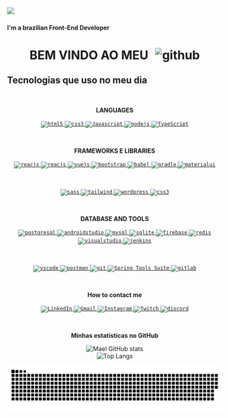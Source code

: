#
![](https://)

#### I'm a brazilian Front-End Developer

<div align="center"> 
 <h1 align="center">BEM VINDO AO MEU <img src="https://skillicons.dev/icons?i=github" alt="github" width="40" height="40" style="margin-left: 10px;"/></h1>
</div>


## Tecnologias que uso no  meu dia 

</div>
<br>
<p align="center"><b>LANGUAGES</b></p>
<div align="center">
   <a href="https://developer.mozilla.org/pt-BR/docs/Web/HTML" title="HTML5">
      <code><img src="https://skillicons.dev/icons?i=html" alt="html5" width="40" height="40"/></code>
   </a>
   <a href="https://developer.mozilla.org/pt-BR/docs/Web/CSS" title="CSS3">
      <code><img src="https://skillicons.dev/icons?i=css" alt="css3" width="40" height="40"/></code>
   </a>
   <a href="https://developer.mozilla.org/en-US/docs/Web/JavaScript" title="Javascript">
      <code><img src="https://skillicons.dev/icons?i=js" alt="Javascript" width="40" height="40"/></code>
   </a>
   <a href="https://nodejs.org" title="NodeJS">
      <code><img src="https://skillicons.dev/icons?i=nodejs" alt="nodejs" width="40" height="40"/></code>
   </a>
   <a href="https://www.typescriptlang.org/" title="TypeScript">
    <code><img src="https://img.icons8.com/color/48/000000/typescript.png" alt="TypeScript" width="40" height="40"/></code>
   </a>
</div>

<p>&nbsp;</p>

<p align="center"><b>FRAMEWORKS E LIBRARIES</b></p>
<div align="center">
   <a href="https://pt-br.reactjs.org/" title="ReactJS">
      <code><img src="https://skillicons.dev/icons?i=react" alt="reacjs" width="40" height="40"/></code>
   </a>
   <a href="https://pt-br.reactjs.org/" title="Angular">
      <code><img src="https://skillicons.dev/icons?i=angular" alt="reacjs" width="40" height="40"/></code>
   </a>
   <a href="https://vuejs.org/" title="VueJS">
      <code><img src="https://skillicons.dev/icons?i=vue" alt="vuejs" width="40" height="40"/></code>
   </a>
   <a href="https://getbootstrap.com/" title="Bootstrap">
      <code><img src="https://skillicons.dev/icons?i=bootstrap" alt="bootstrap" width="40" height="40"/></code>
   </a>  
   <a href="https://babeljs.io/" title="Babel">
      <code><img src="https://skillicons.dev/icons?i=babel" alt="babel" width="40" height="40"/></code>
   </a>
   <a href="https://babeljs.io/" title="Gradles">
      <code><img src="https://skillicons.dev/icons?i=gradle" alt="gradle" width="40" height="40"/></code>
   </a>
  <a href="https://babeljs.io/" title="Material UI">
      <code><img src="https://skillicons.dev/icons?i=materialui" alt="materialui" width="40" height="40"/></code>
   </a>
</div>
<p>&nbsp;</p>
<div align="center">
   <a href="https://developer.mozilla.org/pt-BR/docs/Web/CSS" title="SCSS">
      <code><img src="https://skillicons.dev/icons?i=sass" alt="sass" width="40" height="40"/></code>
   </a>
   <a href="https://developer.mozilla.org/pt-BR/docs/Web/CSS" title="TAILWIND">
        <code><img src="https://skillicons.dev/icons?i=tailwind" alt="tailwind" width="40" height="40"/></code>
     </a>
   <a href="https://developer.mozilla.org/pt-BR/docs/Web/CSS" title="wordpress">
        <code><img src="https://skillicons.dev/icons?i=wordpress" alt="wordpress" width="40" height="40"/></code>
     </a>
   <a href="https://developer.mozilla.org/pt-BR/docs/Web/CSS" title="CSS3">
      <code><img src="https://skillicons.dev/icons?i=css" alt="css3" width="40" height="40"/></code>
   </a>
</div>

<p>&nbsp;</p>

<p align="center"><b>DATABASE AND TOOLS</b></p>
<div align="center">
   <a href="https://www.postgresql.org/" title="PostgreSQL" target="_blank">
      <code><img src="https://skillicons.dev/icons?i=postgres" alt="postgresql" width="40" height="40"/></code>
   </a>
   <a href="https://www.postgresql.org/" title="Android Studio" target="_blank">
      <code><img src="https://skillicons.dev/icons?i=androidstudio" alt="androidstudio" width="40" height="40"/></code>
   </a>
   <a href="https://www.mysql.com/" title="MySql" target="_blank">
      <code><img src="https://skillicons.dev/icons?i=mysql" alt="mysql" width="40" height="40"/></code>
   </a>
    <a href="https://www.sqlite.org/index.html" title="Sqlite3" target="_blank">
      <code><img src="https://skillicons.dev/icons?i=sqlite" alt="sqlite" width="40" height="40"/></code>
   </a>
   <a href="https://firebase.google.com" title="Firebase" target="_blank"">
      <code><img src="https://skillicons.dev/icons?i=firebase" alt="firebase" width="40" height="40"/></code>
   </a>
   <a href="https://redis.io/" title="Redis" target="_blank">
      <code><img src="https://skillicons.dev/icons?i=redis" alt="redis" width="40" height="40"/></code>
   </a>
   <a href="https://visualstudio.microsoft.com" title="Visual Studio" target="_blank">
      <code><img src="https://skillicons.dev/icons?i=visualstudio" alt="visualstudio" width="40" height="40"/></code>
   </a>
    <a href="https://visualstudio.microsoft.com" title="Jankins" target="_blank">
      <code><img src="https://skillicons.dev/icons?i=jenkins" alt="jenkins" width="40" height="40"/></code>
   </a>   
</div>
<p>&nbsp;</p>
<div align="center">
   <a href="https://code.visualstudio.com" title="VSCode" target="_blank">
      <code><img src="https://skillicons.dev/icons?i=vscode" alt="vscode" width="40" height="40"/></code>
   </a>
   <a href="https://code.visualstudio.com" title="Post Man" target="_blank">
      <code><img src="https://skillicons.dev/icons?i=postman" alt="postman" width="40" height="40"/></code>
   </a>
   <a href="https://git-scm.com/" title="Git" "target="_blank">
      <code><img src="https://skillicons.dev/icons?i=git" alt="git" width="40" height="40"/></code>
   </a>
   <a href="https://spring.io/tools" title="Spring Tools Suite" target="_blank">
       <code><img src="https://img.icons8.com/color/48/000000/spring-logo.png" alt="Spring Tools Suite" width="40" height="40"/></code>
   </a>
   <a href="https://code.visualstudio.com" title="GitLAb" target="_blank">
      <code><img src="https://skillicons.dev/icons?i=gitlab" alt="gitlab" width="40" height="40"/></code>
   </a>
 </div>

<p>&nbsp;</p>

<p align="center"><b>How to contact me</b></p>
<div align="center">
    <a href="https://www.linkedin.com/in/ismael-santos04/" title="LinkedIn" target="_blank">
      <code><img src="https://img.icons8.com/color/96/000000/linkedin.png" alt="LinkedIn" width="60" height="60"/></code>
    </a>
    <a href="https://www.gmail.com/" title="Gmail" " target="_blank">
      <code><img src="https://img.icons8.com/color/96/000000/gmail.png" alt="Gmail" width="60" height="60"/></code>
    </a>
    <a href="https://www.instagram.com/@madldias_/" title="Instagram" target="_blank">
     <code><img src="https://img.icons8.com/color/96/000000/instagram-new.png" alt="Instagram" width="60" height="60"/></code>
   </a>
   <a href="https://www.twitch.tv.com/" title="Twitch" target="_blank">
     <code><img src="https://img.icons8.com/color/96/000000/twitch--v1.png" alt="Twitch" width="60" height="60"/></code>
   </a>
    <a href="https://" title="Twitch" target="_blank">
     <code><img src="https://img.icons8.com/color/96/000000/discord.png" alt="discord" width="60" height="60"/></code>
   </a>
</div>

<p>&nbsp;</p>

<p align="center"><b> Minhas estatísticas no GitHub</b></p>
<div align="center"> 
  <img src="https://github-readme-stats.vercel.app/api?username=Maelzin13&show_icons=true&theme=dracula" alt="Mael GitHub stats"/>
</div>
<div align="center"> 
    <img src="https://github-readme-stats.vercel.app/api/top-langs/?username=Maelzin13&layout=compact&langs_count=7&theme=radical" alt="Top Langs"/>
</div>
<!--<div style="display: inline-block"><br/>
    <img aling="center" alt="Html5" src="https://img.shields.io/badge/HTML5-E34F26?style=for-the-badge&logo=html5&logoColor=white" />
    <img aling="center" alt="Css3" src="https://img.shields.io/badge/CSS3-1572B6?style=for-the-badge&logo=css3&logoColor=white" />
    <img aling="center" alt="JavaScript" src="https://img.shields.io/badge/JavaScript-323330?style=for-the-badge&logo=javascript&logoColor=F7DF1E" />
    <img aling="center" alt="React" src="https://img.shields.io/badge/React-20232A?style=for-the-badge&logo=react&logoColor=61DAFB" />
    <img aling="center" alt="Angular" src="https://img.shields.io/badge/Angular-DD0031?style=for-the-badge&logo=angular&logoColor=white" />
    <img aling="center" alt="TypeScript" src="https://img.shields.io/badge/TypeScript-007ACC?style=for-the-badge&logo=typescript&logoColor=white"/>
</div><br/> -->

![Snake animation](https://github.com/Maelzin13/Maelzin13/blob/output/github-contribution-grid-snake.svg)
